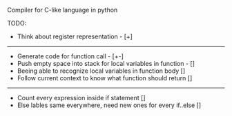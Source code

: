 Compiler for C-like language in python

TODO:
- Think about register representation - [+]
***
- Generate code for function call - [+-]
- Push empty space into stack for local variables in function - []
- Beeing able to recognize local variables in function body []
- Follow current context to know what function should return []
***
- Count every expression inside if statement []
- Else lables same everywhere, need new ones for every if..else []

